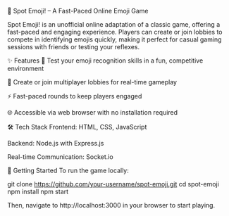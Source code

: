 🎯 Spot Emoji! – A Fast-Paced Online Emoji Game

Spot Emoji! is an unofficial online adaptation of a classic game, offering a fast-paced and engaging experience. Players can create or join lobbies to compete in identifying emojis quickly, making it perfect for casual gaming sessions with friends or testing your reflexes.

✨ Features
🧠 Test your emoji recognition skills in a fun, competitive environment

👥 Create or join multiplayer lobbies for real-time gameplay

⚡ Fast-paced rounds to keep players engaged

🌐 Accessible via web browser with no installation required

🛠 Tech Stack
Frontend: HTML, CSS, JavaScript

Backend: Node.js with Express.js

Real-time Communication: Socket.io

🚀 Getting Started
To run the game locally:

git clone https://github.com/your-username/spot-emoji.git
cd spot-emoji
npm install
npm start

Then, navigate to http://localhost:3000 in your browser to start playing.
